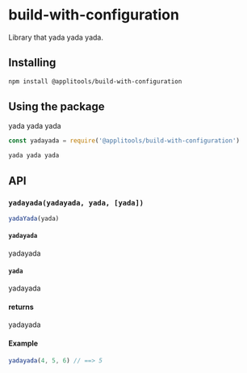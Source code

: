 # build-with-configuration

Library that yada yada yada.

## Installing

```sh
npm install @applitools/build-with-configuration
```

## Using the package

yada yada yada

```js
const yadayada = require('@applitools/build-with-configuration')

yada yada yada
```

## API

### `yadayada(yadayada, yada, [yada])`

```js
yadaYada(yada)
```

#### `yadayada`

yadayada

#### `yada`

yadayada

#### returns

yadayada

#### Example

```js
yadayada(4, 5, 6) // ==> 5
```
